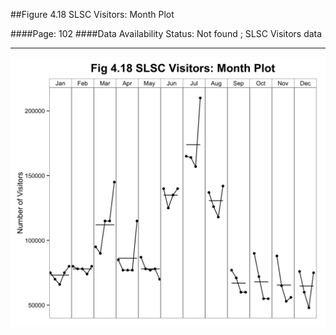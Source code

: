 ##Figure 4.18 SLSC Visitors: Month Plot

####Page: 102
####Data Availability Status: Not found ; SLSC Visitors data
***
![`SLSC Visitors: Month Plot`](fig04-18_slsc-visitors-month-plot.png)


